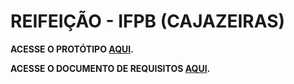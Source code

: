 # REIFEIÇÃO - IFPB (CAJAZEIRAS)

**ACESSE O PROTÓTIPO [AQUI](https://www.figma.com/proto/s0XhJTsjIJYSAajg2h8NvJ/REiFEI%C3%87%C3%83O?node-id=2%3A2&viewport=344%2C394%2C0.2961226999759674&scaling=min-zoom).**

**ACESSE O DOCUMENTO DE REQUISITOS [AQUI](https://github.com/kessiac/django-dweb/files/5693038/DOCUMENTACAO.ReIFeicao.pdf).**
